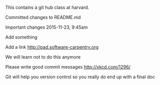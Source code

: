 This contains a git hub class at harvard.

Committed changes to README.md

Important changes 2015-11-23, 9:45am

Add something

Add a link http://pad.software-carpentry.org

We will learn not to do this anymore

Please write good commit messages http://xkcd.com/1296/

Git will help you version control so you really do end up with a final doc
